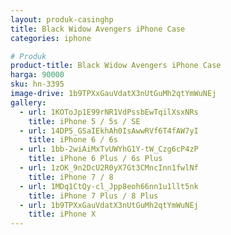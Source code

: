 ```yaml
---
layout: produk-casinghp
title: Black Widow Avengers iPhone Case
categories: iphone

# Produk
product-title: Black Widow Avengers iPhone Case
harga: 90000
sku: hn-3395
image-drive: 1b9TPXxGauVdatX3nUtGuMh2qtYmWuNEj
gallery:
  - url: 1KOToJp1E99rNR1VdPssbEwTqilXsxNRs
    title: iPhone 5 / 5s / SE
  - url: 14DP5_GSaIEkhAh0IsAwwRVf6T4fAW7yI
    title: iPhone 6 / 6s
  - url: 1bb-2wiAiMxTvUWYhG1Y-tW_Czg6cP4zP
    title: iPhone 6 Plus / 6s Plus
  - url: 1zOK_9n2DcU2R0yX7Gt3CMncInn1fwlNf
    title: iPhone 7 / 8
  - url: 1MDq1CtQy-cl_Jpp8eoh66nn1u1llt5nk
    title: iPhone 7 Plus / 8 Plus
  - url: 1b9TPXxGauVdatX3nUtGuMh2qtYmWuNEj
    title: iPhone X
---
```

